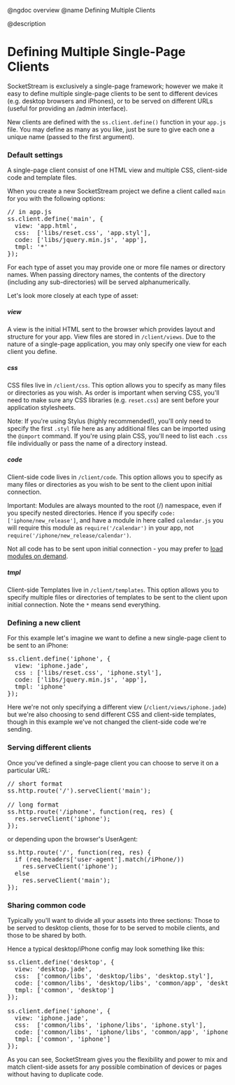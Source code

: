 @ngdoc overview
@name Defining Multiple Clients

@description
# Defining Multiple Single-Page Clients

SocketStream is exclusively a single-page framework; however we make it easy to define multiple single-page clients to be sent to different devices (e.g. desktop browsers and iPhones), or to be served on different URLs (useful for providing an /admin interface).

New clients are defined with the `ss.client.define()` function in your `app.js` file. You may define as many as you like, just be sure to give each one a unique name (passed to the first argument).


### Default settings

A single-page client consist of one HTML view and multiple CSS, client-side code and template files.

When you create a new SocketStream project we define a client called `main` for you with the following options:

<pre>
// in app.js
ss.client.define('main', {
  view: 'app.html',
  css:  ['libs/reset.css', 'app.styl'],
  code: ['libs/jquery.min.js', 'app'],
  tmpl: '*'
});
</pre>

For each type of asset you may provide one or more file names or directory names. When passing directory names, the contents of the directory (including any sub-directories) will be served alphanumerically.

Let's look more closely at each type of asset:

##### view
A view is the initial HTML sent to the browser which provides layout and structure for your app. View files are stored in `/client/views`. Due to the nature of a single-page application, you may only specify one view for each client you define.

##### css
CSS files live in `/client/css`. This option allows you to specify as many files or directories as you wish. As order is important when serving CSS, you'll need to make sure any CSS libraries (e.g. `reset.css`) are sent before your application stylesheets.

Note: If you're using Stylus (highly recommended!), you'll only need to specify the first `.styl` file here as any additional files can be imported using the `@import` command. If you're using plain CSS, you'll need to list each `.css` file individually or pass the name of a directory instead.

##### code
Client-side code lives in `/client/code`. This option allows you to specify as many files or directories as you wish to be sent to the client upon initial connection.

Important: Modules are always mounted to the root (/) namespace, even if you specify nested directories.  Hence if you specify `code: ['iphone/new_release']`, and have a module in here called `calendar.js` you will require this module as `require('/calendar')` in your app, not `require('/iphone/new_release/calendar')`. 

Not all code has to be sent upon initial connection - you may prefer to [load modules on demand](#/tutorials/loading_assets_on_demand).

##### tmpl
Client-side Templates live in `/client/templates`. This option allows you to specify multiple files or directories of templates to be sent to the client upon initial connection. Note the `*` means send everything.


### Defining a new client

For this example let's imagine we want to define a new single-page client to be sent to an iPhone:

<pre>
ss.client.define('iphone', {
  view: 'iphone.jade',
  css : ['libs/reset.css', 'iphone.styl'],
  code: ['libs/jquery.min.js', 'app'],
  tmpl: 'iphone'
});
</pre>

Here we're not only specifying a different view (`/client/views/iphone.jade`) but we're also choosing to send different CSS and client-side templates, though in this example we've not changed the client-side code we're sending.


### Serving different clients

Once you've defined a single-page client you can choose to serve it on a particular URL:

<pre>
// short format
ss.http.route('/').serveClient('main');

// long format
ss.http.route('/iphone', function(req, res) {
  res.serveClient('iphone');
});
</pre>

or depending upon the browser's UserAgent:

<pre>
ss.http.route('/', function(req, res) {
  if (req.headers['user-agent'].match(/iPhone/))
    res.serveClient('iphone');
  else
    res.serveClient('main');
});
</pre>

### Sharing common code

Typically you'll want to divide all your assets into three sections: Those to be served to desktop clients, those for to be served to mobile clients, and those to be shared by both.

Hence a typical desktop/iPhone config may look something like this:

<pre>
ss.client.define('desktop', {
  view: 'desktop.jade',
  css:  ['common/libs', 'desktop/libs', 'desktop.styl'],
  code: ['common/libs', 'desktop/libs', 'common/app', 'desktop/app'],
  tmpl: ['common', 'desktop']
});

ss.client.define('iphone', {
  view: 'iphone.jade',
  css:  ['common/libs', 'iphone/libs', 'iphone.styl'],
  code: ['common/libs', 'iphone/libs', 'common/app', 'iphone/app'],
  tmpl: ['common', 'iphone']
});
</pre>

As you can see, SocketStream gives you the flexibility and power to mix and match client-side assets for any possible combination of devices or pages without having to duplicate code.
